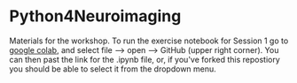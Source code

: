 # Python4Neuroimaging

Materials for the workshop. 
To run the exercise notebook for Session 1 go to [google colab](https://colab.research.google.com/), and select file --> open --> GitHub (upper right corner).
You can then past the link for the .ipynb file, or, if you've forked this repostiory you should be able to select it from the dropdown menu.
